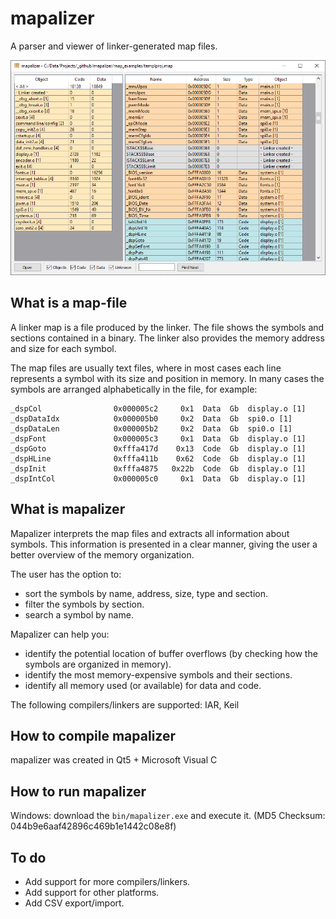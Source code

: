 # mapalizer
A parser and viewer of linker-generated map files.

![mapalizer screenshot](screenshot.png "mapalizer screenshot")

## What is a map-file

A linker map is a file produced by the linker. The file shows the symbols and sections contained in a binary. The linker also provides the memory address and size for each symbol. 

The map files are usually text files, where in most cases each line represents a symbol with its size and position in memory. In many cases the symbols are arranged alphabetically in the file, for example:

```
_dspCol                0x000005c2     0x1  Data  Gb  display.o [1]
_dspDataIdx            0x000005b0     0x2  Data  Gb  spi0.o [1]
_dspDataLen            0x000005b2     0x2  Data  Gb  spi0.o [1]
_dspFont               0x000005c3     0x1  Data  Gb  display.o [1]
_dspGoto               0xfffa417d    0x13  Code  Gb  display.o [1]
_dspHLine              0xfffa411b    0x62  Code  Gb  display.o [1]
_dspInit               0xfffa4875   0x22b  Code  Gb  display.o [1]
_dspIntCol             0x000005c0     0x1  Data  Gb  display.o [1]
```

## What is mapalizer

Mapalizer interprets the map files and extracts all information about symbols. This information is presented in a clear manner, giving the user a better overview of the memory organization.

The user has the option to:
- sort the symbols by name, address, size, type and section.
- filter the symbols by section.
- search a symbol by name.

Mapalizer can help you:
- identify the potential location of buffer overflows (by checking how the symbols are organized in memory).
- identify the most memory-expensive symbols and their sections.
- identify all memory used (or available) for data and code.

The following compilers/linkers are supported: IAR, Keil

## How to compile mapalizer

mapalizer was created in Qt5 + Microsoft Visual C

## How to run mapalizer

Windows: download the `bin/mapalizer.exe` and execute it.
(MD5 Checksum: 044b9e6aaf42896c469b1e1442c08e8f)

## To do

- Add support for more compilers/linkers.
- Add support for other platforms.
- Add CSV export/import.

